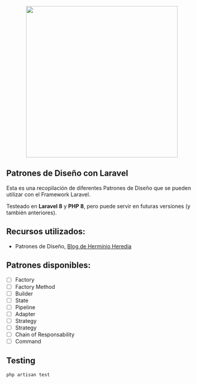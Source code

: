 <p align="center"><a href="https://laravel.com" target="_blank"><img src="https://raw.githubusercontent.com/laravel/art/master/logo-lockup/5%20SVG/2%20CMYK/1%20Full%20Color/laravel-logolockup-cmyk-red.svg" width="400"></a></p>

## Patrones de Diseño con Laravel

Esta es una recopilación de diferentes Patrones de Diseño que se pueden utilizar con el Framework Laravel.

Testeado en **Laravel 8** y **PHP 8**, pero puede servir en futuras versiones (y también anteriores).

## Recursos utilizados:
- Patrones de Diseño, [Blog de Herminio Heredia](https://herminioheredia.com.mx/)

## Patrones disponibles:
- [ ] Factory
- [ ] Factory Method
- [ ] Builder
- [ ] State
- [ ] Pipeline
- [ ] Adapter
- [ ] Strategy
- [ ] Strategy
- [ ] Chain of Responsability
- [ ] Command

## Testing
```shell
php artisan test
```
